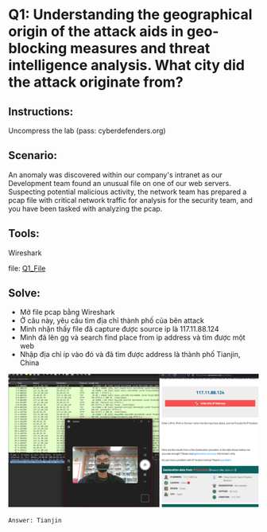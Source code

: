 # Q1: Understanding the geographical origin of the attack aids in geo-blocking measures and threat intelligence analysis. What city did the attack originate from?
## Instructions:
  Uncompress the lab (pass: cyberdefenders.org)

## Scenario:

  An anomaly was discovered within our company's intranet as our Development team found an unusual file on one of our web servers. Suspecting potential malicious activity, the network team has prepared a pcap file with critical network traffic for analysis for the security team, and you have been tasked with analyzing the pcap.

## Tools:
  Wireshark

file: [Q1_File](LabFiles/c116-WebStrike.pcap)

## Solve:
* Mở file pcap bằng Wireshark
* Ở câu này, yêu cầu tìm địa chỉ thành phố của bên attack
* Mình nhận thấy file đã capture được source ip là 117.11.88.124
* Mình đã lên gg và search find place from ip address và tìm được một web
* Nhập địa chỉ ip vào đó và đã tìm được address là thành phố Tianjin, China

![image](Image/Q1.png)

`Answer: Tianjin`
